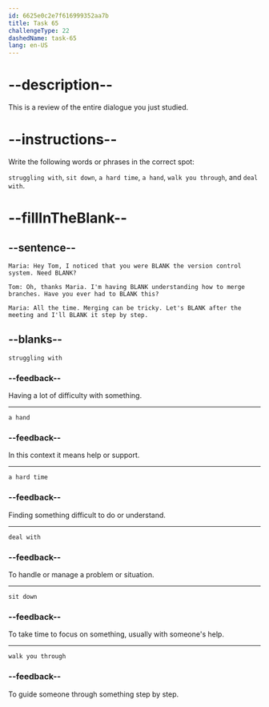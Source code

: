 ```yaml
---
id: 6625e0c2e7f616999352aa7b
title: Task 65
challengeType: 22
dashedName: task-65
lang: en-US
---
```


<!-- REVIEW -->

# --description--

This is a review of the entire dialogue you just studied.

# --instructions--

Write the following words or phrases in the correct spot:

`struggling with`, `sit down`, `a hard time`, `a hand`, `walk you through`, and `deal with`.

# --fillInTheBlank--

## --sentence--

`Maria: Hey Tom, I noticed that you were BLANK the version control system. Need BLANK?`

`Tom: Oh, thanks Maria. I'm having BLANK understanding how to merge branches. Have you ever had to BLANK this?`

`Maria: All the time. Merging can be tricky. Let's BLANK after the meeting and I'll BLANK it step by step.`

## --blanks--

`struggling with`

### --feedback--

Having a lot of difficulty with something.

---

`a hand`

### --feedback--

In this context it means help or support.

---

`a hard time`

### --feedback--

Finding something difficult to do or understand.

---

`deal with`

### --feedback--

To handle or manage a problem or situation.

---

`sit down`

### --feedback--

To take time to focus on something, usually with someone's help.

---

`walk you through`

### --feedback--

To guide someone through something step by step.
